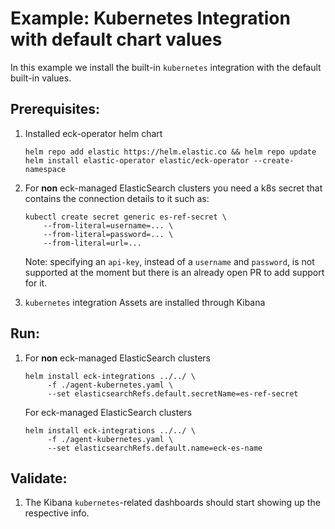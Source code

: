 # Example: Kubernetes Integration with default chart values

In this example we install the built-in `kubernetes` integration with the default built-in values.

## Prerequisites:
1. Installed eck-operator helm chart
   ```console
   helm repo add elastic https://helm.elastic.co && helm repo update
   helm install elastic-operator elastic/eck-operator --create-namespace
   ```
2. For **non** eck-managed ElasticSearch clusters you need a k8s secret that contains the connection details to it such as:
    ```console
    kubectl create secret generic es-ref-secret \
        --from-literal=username=... \
        --from-literal=password=... \
        --from-literal=url=...
    ```
    Note: specifying an `api-key`, instead of a `username` and `password`, is not supported at the moment but there is an already open PR to add support for it.

3. `kubernetes` integration Assets are installed through Kibana

## Run:
1. For **non** eck-managed ElasticSearch clusters
    ```console
    helm install eck-integrations ../../ \
         -f ./agent-kubernetes.yaml \
         --set elasticsearchRefs.default.secretName=es-ref-secret 
    ```
    For eck-managed ElasticSearch clusters
    ```console
    helm install eck-integrations ../../ \
         -f ./agent-kubernetes.yaml \
         --set elasticsearchRefs.default.name=eck-es-name 
    ```


## Validate:

1. The Kibana `kubernetes`-related dashboards should start showing up the respective info.